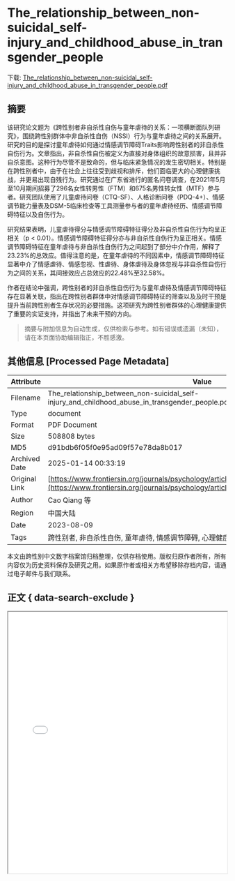 # The_relationship_between_non-suicidal_self-injury_and_childhood_abuse_in_transgender_people

<!-- tcd_download_link -->
下载: <a href="../The_relationship_between_non-suicidal_self-injury_and_childhood_abuse_in_transgender_people.pdf" download>The_relationship_between_non-suicidal_self-injury_and_childhood_abuse_in_transgender_people.pdf</a>
<!-- tcd_download_link_end -->

## 摘要

<!-- tcd_abstract -->
该研究论文题为《跨性别者非自杀性自伤与童年虐待的关系：一项横断面队列研究》，围绕跨性别群体中非自杀性自伤（NSSI）行为与童年虐待之间的关系展开。研究的目的是探讨童年虐待如何通过情感调节障碍Traits影响跨性别者的非自杀性自伤行为。文章指出，非自杀性自伤被定义为直接对身体组织的故意损害，且并非自杀意图。这种行为尽管不是致命的，但与临床紧急情况的发生密切相关。特别是在跨性别者中，由于在社会上往往受到歧视和排斥，他们面临更大的心理健康挑战，并更易出现自残行为。研究通过在广东省进行的匿名问卷调查，在2021年5月至10月期间招募了296名女性转男性（FTM）和675名男性转女性（MTF）参与者。研究团队使用了儿童虐待问卷（CTQ-SF）、人格诊断问卷（PDQ-4+）、情感调节能力量表及DSM-5临床检查等工具测量参与者的童年虐待经历、情感调节障碍特征以及自伤行为。 

研究结果表明，儿童虐待得分与情感调节障碍特征得分及非自杀性自伤行为均呈正相关（p < 0.01）。情感调节障碍特征得分亦与非自杀性自伤行为呈正相关。情感调节障碍特征在童年虐待与非自杀性自伤行为之间起到了部分中介作用，解释了23.23%的总效应。值得注意的是，在童年虐待的不同因素中，情感调节障碍特征显著中介了情感虐待、情感忽视、性虐待、身体虐待及身体忽视与非自杀性自伤行为之间的关系，其间接效应占总效应的22.48%至32.58%。

作者在结论中强调，跨性别者的非自杀性自伤行为与童年虐待及情感调节障碍特征存在显著关联，指出在跨性别者群体中对情感调节障碍特征的筛查以及及时干预是提升当前跨性别者生存状况的必要措施。这项研究为跨性别者群体的心理健康提供了重要的实证支持，并指出了未来干预的方向。

<!-- tcd_abstract_end -->

> 摘要与附加信息为自动生成，仅供检索与参考。如有错误或遗漏（未知），请在本页面协助编辑指正，不胜感激。

## 其他信息 [Processed Page Metadata]

| Attribute       | Value                                  |
|-----------------|----------------------------------------|
| Filename        | The_relationship_between_non-suicidal_self-injury_and_childhood_abuse_in_transgender_people.pdf                             |
| Type            | document                                 |
| Format          | PDF Document                               |
| Size            | 508808 bytes                           |
| MD5             | d91bdb6f05f0e95ad09f57e78da8b017                                  |
| Archived Date   | 2025-01-14 00:33:19                             |
| Original Link   | [https://www.frontiersin.org/journals/psychology/articles/10.3389/fpsyg.2023.1062601/pdf](https://www.frontiersin.org/journals/psychology/articles/10.3389/fpsyg.2023.1062601/pdf)                         |
| Author          | Cao Qiang 等                               |
 | Region          | 中国大陆                               |
| Date            | 2023-08-09                                 |
| Tags            | 跨性别者, 非自杀性自伤, 童年虐待, 情感调节障碍, 心理健康, 医学研究                                 |

本文由跨性别中文数字档案馆归档整理，仅供存档使用。版权归原作者所有，所有内容仅为历史资料保存及研究之用。如果原作者或相关方希望移除存档内容，请通过电子邮件与我们联系。

## 正文 { data-search-exclude }

<!-- tcd_main_text -->
<iframe src="../The_relationship_between_non-suicidal_self-injury_and_childhood_abuse_in_transgender_people.pdf" width="100%" height="600px">
    <p>无法显示PDF，请下载查看。</p>
</iframe>
<!-- tcd_main_text_end -->


